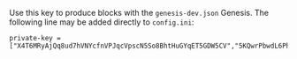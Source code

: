 Use this key to produce blocks with the `genesis-dev.json` Genesis.
The following line may be added directly to `config.ini`:

```
private-key = ["X4T6MRyAjQq8ud7hVNYcfnVPJqcVpscN5So8BhtHuGYqET5GDW5CV","5KQwrPbwdL6PhXujxW37FSSQZ1JiwsST4cqQzDeyXtP79zkvFD3"]
```

